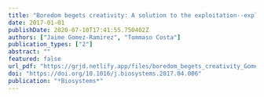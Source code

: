 ```yaml
---
title: "Boredom begets creativity: A solution to the exploitation--exploration trade-off in predictive coding"
date: 2017-01-01
publishDate: 2020-07-10T17:41:55.750402Z
authors: ["Jaime Gomez-Ramirez", "Tommaso Costa"]
publication_types: ["2"]
abstract: ""
featured: false
url_pdf: "https://grjd.netlify.app/files/boredom_begets_creativity_GomezCosta.pdf"
doi: "https://doi.org/10.1016/j.biosystems.2017.04.006"
publication: "*Biosystems*"
---
```



